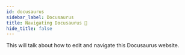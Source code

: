 ```yaml
---
id: docusaurus 
sidebar_label: Docusaurus
title: Navigating Docusaurus 🦕
hide_title: false
---
```


This will talk about how to edit and navigate this Docusaurus website.


<br>

